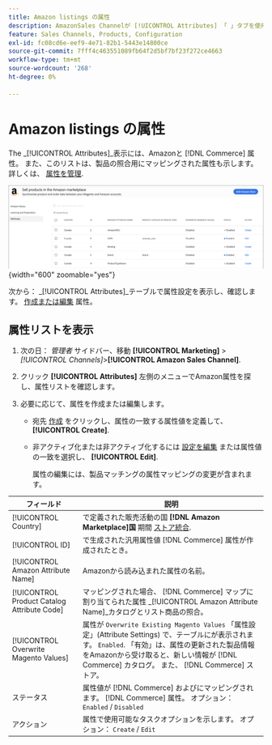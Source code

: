 ```yaml
---
title: Amazon listings の属性
description: AmazonSales Channelが [!UICONTROL Attributes] 「 」タブを使用して、Amazonおよびコマース属性のリストと、それらが製品の照合にどのようにマッピングされているかを監視します。
feature: Sales Channels, Products, Configuration
exl-id: fc08cd6e-eef9-4e71-82b1-5443e14800ce
source-git-commit: 7fff4c463551089fb64f2d5bf7bf23f272ce4663
workflow-type: tm+mt
source-wordcount: '268'
ht-degree: 0%

---
```


# Amazon listings の属性

The _[!UICONTROL Attributes]_表示には、Amazonと [!DNL Commerce] 属性。 また、このリストは、製品の照合用にマッピングされた属性も示します。 詳しくは、 [属性を管理](./managing-attributes.md).

![属性ビュー](assets/amazon-attributes-view.png){width="600" zoomable="yes"}

次から： _[!UICONTROL Attributes]_テーブルで属性設定を表示し、確認します。 [作成または編集](./creating-attributes.md) 属性。

## 属性リストを表示

1. 次の日： _管理者_ サイドバー、移動 **[!UICONTROL Marketing]** > _[!UICONTROL Channels]_>**[!UICONTROL Amazon Sales Channel]**.

1. クリック **[!UICONTROL Attributes]** 左側のメニューでAmazon属性を探し、属性リストを確認します。

1. 必要に応じて、属性を作成または編集します。

   - 宛先 [作成](./creating-attributes.md#create-an-attribute) をクリックし、属性の一致する属性値を定義して、 **[!UICONTROL Create]**.

   - 非アクティブ化または非アクティブ化するには [設定を編集](./creating-attributes.md#edit-an-attribute) または属性値の一致を選択し、 **[!UICONTROL Edit]**.

     属性の編集には、製品マッチングの属性マッピングの変更が含まれます。

| フィールド | 説明 |
|---------------------------------------------|---------------------------------------------------------------------------------------------------------------------------------------------------------------------------------------------------------------------------------------------------------------------------------------------------------------------------------------------------------------------------------------------------------------------|
| [!UICONTROL Country] | で定義された販売活動の国  **[!DNL Amazon Marketplace]国** 期間 [ストア統合](./store-integration.md). |
| [!UICONTROL ID] | で生成された汎用属性値 [!DNL Commerce] 属性が作成されたとき。 |
| [!UICONTROL Amazon Attribute Name] | Amazonから読み込まれた属性の名前。 |
| [!UICONTROL Product Catalog Attribute Code] | マッピングされた場合、 [!DNL Commerce] マップに割り当てられた属性 _[!UICONTROL Amazon Attribute Name]_カタログとリスト商品の照合。 |
| [!UICONTROL Overwrite Magento Values] | 属性が `Overwrite Existing Magento Values` 「属性設定」(Attribute Settings) で、テーブルにが表示されます。 `Enabled`. 「有効」は、属性の更新された製品情報をAmazonから受け取ると、新しい情報が [!DNL Commerce] カタログ。 また、 [!DNL Commerce] ストア。 |
| ステータス | 属性値が [!DNL Commerce] およびにマッピングされます。 [!DNL Commerce] 属性。 オプション： `Enabled` / `Disabled` |
| アクション | 属性で使用可能なタスクオプションを示します。 オプション： `Create` / `Edit` |
